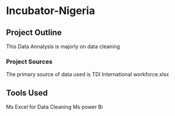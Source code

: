 # Incubator-Nigeria

## Project Outline
This Data Annalysis is majorly on data cleaning

### Project Sources
The primary source of data used is TDI International workforce.xlsx

## Tools Used 
Ms Excel for Data Cleaning 
Ms power Bi
